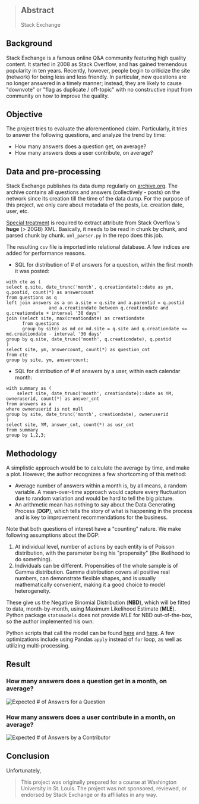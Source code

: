 > ## Abstract
> Stack Exchange

## Background

Stack Exchange is a famous online Q&A community featuring high quality content. It started in 2008 as Stack Overflow, and has gained tremendous popularity in ten years. Recently, however, people begin to criticize the site (network) for being less and less friendly. In particular, new questions are no longer answered in a timely manner; instead, they are likely to cause "downvote" or "flag as duplicate / off-topic" with no constructive input from community on how to improve the quality.

## Objective

The project tries to evaluate the aforementioned claim. Particularly, it tries to answer the following questions, and analyze the trend by time:

- How many answers does a question get, on average?
- How many answers does a user contribute, on average?
<!-- - How many answers does an OP have to wait, before the accepted answer was posted, on average? -->

## Data and pre-processing

Stack Exchange publishes its data dump regularly on [archive.org](https://archive.org/details/stackexchange). The archive contains all questions and answers (collectively - posts) on the network since its creation till the time of the data dump. For the purpose of this project, we only care about metadata of the posts, i.e. creation date, user, etc.

[Special treatment](https://www.reddit.com/r/learnprogramming/comments/ax3etg/fastest_way_to_remove_an_attribute_in_very_large/) is required to extract attribute from Stack Overflow's **huge** (> 20GB) XML. Basically, it needs to be read in chunk by chunk, and parsed chunk by chunk. `xml_parser.py` in the repo does this job.

The resulting `csv` file is imported into relational database. A few indices are added for performance reasons.

- SQL for distribution of # of answers for a question, within the first month it was posted:
```
with cte as (
select q.site, date_trunc('month', q.creationdate)::date as ym, q.postid, count(*) as answercount
from questions as q
left join answers as a on a.site = q.site and a.parentid = q.postid
				and a.creationdate between q.creationdate and q.creationdate + interval '30 days'
join (select site, max(creationdate) as creationdate
	  from questions
	  group by site) as md on md.site = q.site and q.creationdate <= md.creationdate - interval '30 days'
group by q.site, date_trunc('month', q.creationdate), q.postid
)
select site, ym, answercount, count(*) as question_cnt
from cte
group by site, ym, answercount;
```

- SQL for distribution of # of answers by a user, within each calendar month:
```
with summary as (
    select site, date_trunc('month', creationdate)::date as YM, owneruserid, count(*) as answer_cnt
from answers as a
where owneruserid is not null
group by site, date_trunc('month', creationdate), owneruserid
)
select site, YM, answer_cnt, count(*) as usr_cnt
from summary
group by 1,2,3;
```

<!-- - SQL for distribution of # of answers before the accepted one
```
with answer_rank as (
    select site, postid, parentid, rank() over(partition by site, parentid order by creationdate asc) as rnk
    from answers
)
select q.site, date_trunc('month', q.creationdate)::date as YM, a.rnk, count(*) as question_cnt
from questions as q
left join answer_rank as a on a.site = q.site and a.postid = q.acceptedanswerid and a.parentid = q.postid
group by q.site, date_trunc('month', q.creationdate), a.rnk;
``` -->

## Methodology

A simplistic approach would be to calculate the average by time, and make a plot. However, the author recognizes a few shortcoming of this method:

- Average number of answers within a month is, by all means, a random variable. A mean-over-time approach would capture every fluctuation due to random variation and would be hard to tell the big picture.
- An arithmetic mean has nothing to say about the Data Generating Process (**DGP**), which tells the story of what is happening in the process and is key to improvement recommendations for the business.

Note that both questions of interest have a "counting" nature. We make following assumptions about the DGP:

1. At individual level, number of actions by each entity is of Poisson distribution, with the parameter being his "propensity" (the likelihood to do something).
2. Individuals can be different. Propensities of the whole sample is of Gamma distribution. Gamma distribution covers all positive real numbers, can demonstrate flexible shapes, and is usually mathematically convenient, making it a good choice to model heterogeneity.

These give us the Negative Binomial Distribution (**NBD**), which will be fitted to data, month-by-month, using Maximum Likelihood Estimate (**MLE**). Python package `statsmodels` does not provide MLE for NBD out-of-the-box, so the author implemented his own:

<script src="https://gist.github.com/ryansun96/e146188660e35e3a5f8c3b2a2e831640.js"></script>

Python scripts that call the model can be found [here](https://github.com/ryansun96/SEProbModels/blob/master/num_ans_for_q.py) and [here](https://github.com/ryansun96/SEProbModels/blob/master/num_ans_for_usr.py). A few optimizations include using Pandas `apply` instead of `for` loop, as well as utilizing multi-processing.

## Result

### How many answers does a question get in a month, on average?

![Expected # of Answers for a Question](FP_Ans_Q_Network.png "Expected # of Answers for a Question")

### How many answers does a user contribute in a month, on average?

![Expected # of Answers by a Contributor](FP_Ans_U_Network.png "Expected # of Answers by a Contributor")

## Conclusion

Unfortunately, 

> This project was originally prepared for a course at Washington University in St. Louis. The project was not sponsored, reviewed, or endorsed by Stack Exchange or its affiliates in any way.